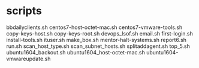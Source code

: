 # scripts
bbdailyclients.sh
centos7-host-octet-mac.sh
centos7-vmware-tools.sh
copy-keys-host.sh
copy-keys-root.sh
devops_lsof.sh
email.sh
first-login.sh
install-tools.sh
ituser.sh
make_box.sh
mentor-halt-systems.sh
report6.sh
run.sh
scan_host_type.sh
scan_subnet_hosts.sh
splitaddagent.sh
top_5.sh
ubuntu1604_backout.sh
ubuntu1604_host-octet-mac.sh
ubuntu1604-vmwareupdate.sh 
